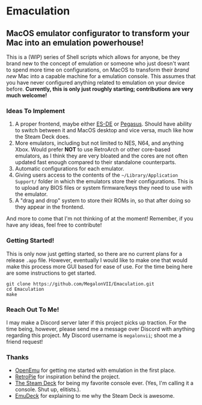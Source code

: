 # Emaculation

## MacOS emulator configurator to transform your Mac into an emulation powerhouse!

This is a (WIP) series of Shell scripts which allows for anyone, be they brand new to the concept of emulation or someone who just doesn't want to spend more time on configurations, on MacOS to transform their *brand new* Mac into a capable machine for a emulation console. This assumes that you have never configured anything related to emulation on your device before. **Currently, this is only just roughly starting; contributions are very much welcome!**

### Ideas To Implement

1. A proper frontend, maybe either [ES-DE](https://es-de.org) or [Pegasus](https://pegasus-frontend.org/). Should have ability to switch between it and MacOS desktop and vice versa, much like how the Steam Deck does.
2. More emulators, including but not limited to NES, N64, and anything Xbox. Would prefer **NOT** to use RetroArch or other core-based emulators, as I think they are very bloated and the cores are not often updated fast enough compared to their standalone counterparts.
3. Automatic configurations for each emulator.
4. Giving users access to the contents of the `~/Library/Application Support/` folder in which the emulators store their configurations. This is to upload any BIOS files or system firmware/keys they need to use with the emulator.
5. A "drag and drop" system to store their ROMs in, so that after doing so they appear in the frontend.

And more to come that I'm not thinking of at the moment! Remember, if you have any ideas, feel free to contribute!

### Getting Started!

This is only now just getting started, so there are no current plans for a release `.app` file. However, eventually I would like to make one that would make this process more GUI based for ease of use. For the time being here are some instructions to get started.

```
git clone https://github.com/MegalonVII/Emaculation.git
cd Emaculation
make
```

### Reach Out To Me!

I may make a Discord server later if this project picks up traction. For the time being, however, please send me a message over Discord with anything regarding this project. My Discord username is `megalonvii`; shoot me a friend request!

### Thanks

- [OpenEmu](https://openemu.org/) for getting me started with emulation in the first place.
- [RetroPie](https://github.com/RetroPie/RetroPie-Setup) for inspiration behind the project.
- [The Steam Deck](https://www.steamdeck.com/en/) for being my favorite console ever. (Yes, I'm calling it a console. Shut up, elitists.).
- [EmuDeck](https://www.emudeck.com/) for explaining to me why the Steam Deck is awesome.
